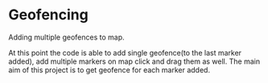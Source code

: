 # Geofencing
Adding multiple geofences to map.

At this point the code is able to add single geofence(to the last marker added), add multiple markers on map click and drag them as well.
The main aim of this project is to get geofence for each marker added.

